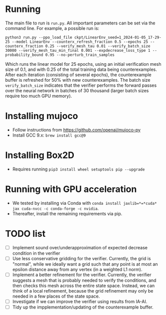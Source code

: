 # Running

The main file to run is `run.py`. All important parameters can be set via the command line. For example, a possible run is:

```python3 run.py --ppo_load_file ckpt/LinearEnv_seed=1_2024-01-05_17-29-25 --model LinearEnv --counterx_refresh_fraction 0.5 --epochs 25 --counterx_fraction 0.25 --verify_mesh_tau 0.01 --verify_batch_size 30000 --verify_mesh_tau_min_final 0.001 --expdecrease_loss_type 1 --probability_bound 0.95 --no-perturb_train_samples```

Which runs the linear model for 25 epochs, using an initial verification mesh size of 0.1, and with 0.25 of the total training data being counterexamples.
After each iteration (consisting of several epochs), the counterexample buffer is refreshed for 50% with new counterexamples.
The batch size `verify_batch_size` indicates that the verifier performs the forward passes over the neural network in batches of 30 thousand (larger batch sizes require too much GPU memory).

# Installing mujoco

- Follow instructions from https://github.com/openai/mujoco-py
- Install GCC 9.x: `brew install gcc@9`

# Installing Box2D

- Requires running `pip3 install wheel setuptools pip --upgrade`

# Running with GPU acceleration

- We tested by installing via Conda with `conda install jaxlib=*=*cuda* jax cuda-nvcc -c conda-forge -c nvidia`.
- Thereafter, install the remaining requirements via pip.

# TODO list

- [ ] Implement sound over/underapproximation of expected decrease condition in the verifier
- [ ] Use less conservative gridding for the verifier. Currently, the grid is "normal", while we ideally want a grid such that any point is at most an epsilon distance away from any vertex (in a weighted L1 norm).
- [ ] Implement a better refinement for the verifier. Currently, the verifier suggests a mesh that is probably needed to verify the conditions, and then checks this mesh across the entire state space. Instead, we can think of a local refinement, because the grid refinement may only be needed in a few places of the state space.
- [ ] Investigate if we can improve the verifier using results from IA-AI.
- [ ] Tidy up the impplementation/updating of the counterexample buffer.